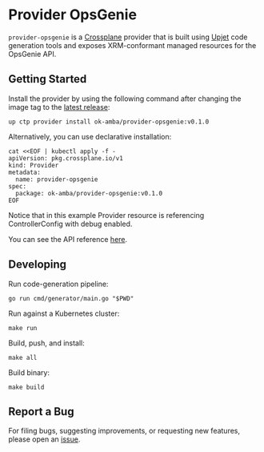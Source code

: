 # Provider OpsGenie

`provider-opsgenie` is a [Crossplane](https://crossplane.io/) provider that
is built using [Upjet](https://github.com/upbound/upjet) code
generation tools and exposes XRM-conformant managed resources for the
OpsGenie API.

## Getting Started

Install the provider by using the following command after changing the image tag
to the [latest release](https://marketplace.upbound.io/providers/ok-amba/provider-opsgenie):
```
up ctp provider install ok-amba/provider-opsgenie:v0.1.0
```

Alternatively, you can use declarative installation:
```
cat <<EOF | kubectl apply -f -
apiVersion: pkg.crossplane.io/v1
kind: Provider
metadata:
  name: provider-opsgenie
spec:
  package: ok-amba/provider-opsgenie:v0.1.0
EOF
```

Notice that in this example Provider resource is referencing ControllerConfig with debug enabled.

You can see the API reference [here](https://doc.crds.dev/github.com/ok-amba/provider-opsgenie).

## Developing

Run code-generation pipeline:
```console
go run cmd/generator/main.go "$PWD"
```

Run against a Kubernetes cluster:

```console
make run
```

Build, push, and install:

```console
make all
```

Build binary:

```console
make build
```

## Report a Bug

For filing bugs, suggesting improvements, or requesting new features, please
open an [issue](https://github.com/ok-amba/provider-opsgenie/issues).
